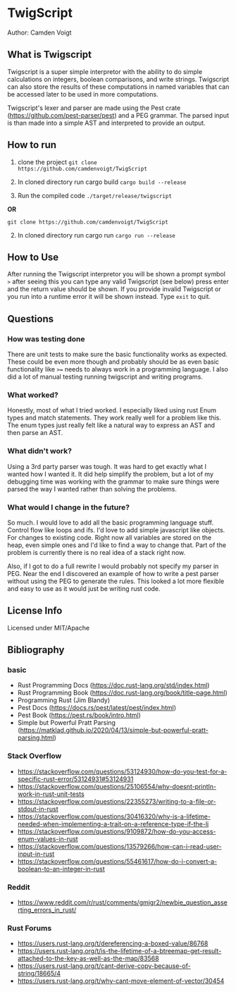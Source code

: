 # TwigScript

Author: Camden Voigt

## What is Twigscript

Twigscript is a super simple interpretor with the ability to do simple calculations on integers, boolean comparisons, and write strings. Twigscript can also store the results of these computations in named variables that can be accessed later to be used in more computations.

Twigscript's lexer and parser are made using the Pest crate (https://github.com/pest-parser/pest) and a PEG grammar. The parsed input is than made into a simple AST and interpreted to provide an output.

## How to run

1. clone the project
`git clone https://github.com/camdenvoigt/TwigScript`

2. In cloned directory run cargo build
`cargo build --release`

3. Run the compiled code
`./target/release/twigscript`

**OR**

`git clone https://github.com/camdenvoigt/TwigScript`

2. In cloned directory run cargo run
`cargo run --release`

## How to Use
After running the Twigscript interpretor you will be shown a prompt symbol `>` after seeing this you can type any valid Twigscript (see below) press enter and the return value should be shown. If you provide invalid Twigscript or you run into a runtime error it will be shown instead. Type `exit` to quit.

## Questions

### How was testing done
There are unit tests to make sure the basic functionality works as expected. These could be even more though and probably should be as even basic functionality like `>=` needs to always work in a programming language. I also did a lot of manual testing running twigscript and writing programs.

### What worked?
Honestly, most of what I tried worked. I especially liked using rust Enum types and match statements. They work really well for a problem like this. The enum types just really felt like a natural way to express an AST and then parse an AST. 

### What didn't work?
Using a 3rd party parser was tough. It was hard to get exactly what I wanted how I wanted it. It did help simplify the problem, but a lot of my debugging time was working with the grammar to make sure things were parsed the way I wanted rather than solving the problems.

### What would I change in the future?
So much. I would love to add all the basic programming language stuff. Control flow like loops and ifs. I'd love to add simple javascript like objects. For changes to existing code. Right now all variables are stored on the heap, even simple ones and I'd like to find a way to change that. Part of the problem is currently there is no real idea of a stack right now.

Also, if I got to do a full rewrite I would probably not specify my parser in PEG. Near the end I discovered an example of how to write a pest parser without using the PEG to generate the rules. This looked a lot more flexible and easy to use as it would just be writing rust code.

## License Info
Licensed under MIT/Apache

## Bibliography
### basic
  - Rust Programming Docs (https://doc.rust-lang.org/std/index.html)
  - Rust Programming Book (https://doc.rust-lang.org/book/title-page.html)
  - Programming Rust (Jim Blandy)
  - Pest Docs (https://docs.rs/pest/latest/pest/index.html)
  - Pest Book (https://pest.rs/book/intro.html)
  - Simple but Powerful Pratt Parsing (https://matklad.github.io/2020/04/13/simple-but-powerful-pratt-parsing.html)

### Stack Overflow
- https://stackoverflow.com/questions/53124930/how-do-you-test-for-a-specific-rust-error/53124931#53124931
- https://stackoverflow.com/questions/25106554/why-doesnt-println-work-in-rust-unit-tests
- https://stackoverflow.com/questions/22355273/writing-to-a-file-or-stdout-in-rust
- https://stackoverflow.com/questions/30416320/why-is-a-lifetime-needed-when-implementing-a-trait-on-a-reference-type-if-the-li
- https://stackoverflow.com/questions/9109872/how-do-you-access-enum-values-in-rust
- https://stackoverflow.com/questions/13579266/how-can-i-read-user-input-in-rust
- https://stackoverflow.com/questions/55461617/how-do-i-convert-a-boolean-to-an-integer-in-rust

### Reddit
- https://www.reddit.com/r/rust/comments/gmjgr2/newbie_question_asserting_errors_in_rust/

### Rust Forums
- https://users.rust-lang.org/t/dereferencing-a-boxed-value/86768
- https://users.rust-lang.org/t/is-the-lifetime-of-a-btreemap-get-result-attached-to-the-key-as-well-as-the-map/83568
- https://users.rust-lang.org/t/cant-derive-copy-because-of-string/18665/4
- https://users.rust-lang.org/t/why-cant-move-element-of-vector/30454
